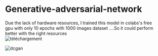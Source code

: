 # Generative-adversarial-network

Due the lack of hardware resources, I trained this model in colabs's free gpu with only 10 epochs with 1000 images dataset ....So it could perform better with the right resources  
![téléchargement](https://user-images.githubusercontent.com/83478271/137170108-f859fa89-7ebe-4112-9914-b414116dbf98.png)


![dcgan](https://user-images.githubusercontent.com/83478271/137142901-9f993986-0526-4715-8b02-af753b4dbbbf.gif)
